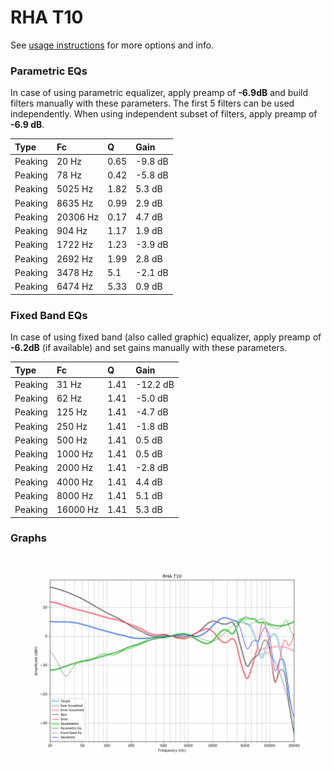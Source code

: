 # RHA T10
See [usage instructions](https://github.com/jaakkopasanen/AutoEq#usage) for more options and info.

### Parametric EQs
In case of using parametric equalizer, apply preamp of **-6.9dB** and build filters manually
with these parameters. The first 5 filters can be used independently.
When using independent subset of filters, apply preamp of **-6.9 dB**.

| Type    | Fc       |    Q | Gain    |
|:--------|:---------|:-----|:--------|
| Peaking | 20 Hz    | 0.65 | -9.8 dB |
| Peaking | 78 Hz    | 0.42 | -5.8 dB |
| Peaking | 5025 Hz  | 1.82 | 5.3 dB  |
| Peaking | 8635 Hz  | 0.99 | 2.9 dB  |
| Peaking | 20306 Hz | 0.17 | 4.7 dB  |
| Peaking | 904 Hz   | 1.17 | 1.9 dB  |
| Peaking | 1722 Hz  | 1.23 | -3.9 dB |
| Peaking | 2692 Hz  | 1.99 | 2.8 dB  |
| Peaking | 3478 Hz  | 5.1  | -2.1 dB |
| Peaking | 6474 Hz  | 5.33 | 0.9 dB  |

### Fixed Band EQs
In case of using fixed band (also called graphic) equalizer, apply preamp of **-6.2dB**
(if available) and set gains manually with these parameters.

| Type    | Fc       |    Q | Gain     |
|:--------|:---------|:-----|:---------|
| Peaking | 31 Hz    | 1.41 | -12.2 dB |
| Peaking | 62 Hz    | 1.41 | -5.0 dB  |
| Peaking | 125 Hz   | 1.41 | -4.7 dB  |
| Peaking | 250 Hz   | 1.41 | -1.8 dB  |
| Peaking | 500 Hz   | 1.41 | 0.5 dB   |
| Peaking | 1000 Hz  | 1.41 | 0.5 dB   |
| Peaking | 2000 Hz  | 1.41 | -2.8 dB  |
| Peaking | 4000 Hz  | 1.41 | 4.4 dB   |
| Peaking | 8000 Hz  | 1.41 | 5.1 dB   |
| Peaking | 16000 Hz | 1.41 | 5.3 dB   |

### Graphs
![](./RHA%20T10.png)